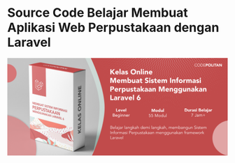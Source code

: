 # Source Code Belajar Membuat Aplikasi Web Perpustakaan dengan Laravel

[![](./cover.jpg)](https://www.codepolitan.com/learn/sistem-informasi-perpustakaan)
